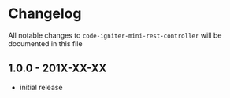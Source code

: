# Changelog

All notable changes to `code-igniter-mini-rest-controller` will be documented in this file

## 1.0.0 - 201X-XX-XX

- initial release
